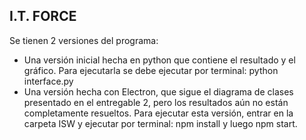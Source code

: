 ## I.T. FORCE

Se tienen 2 versiones del programa:
+ Una versión inicial hecha en python que contiene el resultado y el gráfico. Para ejecutarla se debe ejecutar por terminal: python interface.py
+ Una versión hecha con Electron, que sigue el diagrama de clases presentado en el entregable 2, pero los resultados aún no están completamente resueltos. Para ejecutar esta versión, entrar en la carpeta ISW y ejecutar por terminal: npm install y luego npm start.
